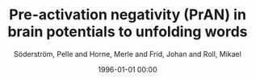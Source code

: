 ---
layout: post
title: Pre-activation negativity (PrAN) in brain potentials to unfolding words

date: 1996-01-01 00:00
author: Söderström, Pelle and Horne, Merle and Frid, Johan and Roll, Mikael
tags: ["erp","lexical competition","pran","pre-activation","prediction","speech processing","word-initial fragment"]
journal: Frontiers in Human Neuroscience

link: https://doi.org/10.3389/fnhum.2016.00512

year: 2016
---